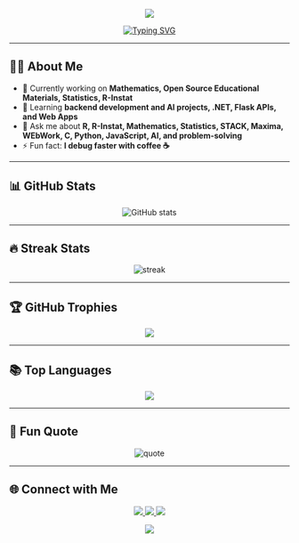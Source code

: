 <!-- Animated Header -->
<p align="center">
  <img src="https://capsule-render.vercel.app/api?type=waving&color=0:00ffcc,100:ff00ff&height=200&section=header&text=Hi%20I'm%20Rodgers%20I'm%20Maragia%20I'm%20(RockJunior)%20👋&fontSize=40&fontColor=ffffff&animation=twinkling" />
</p>

<!-- Typing Intro -->
<p align="center">
  <a href="https://git.io/typing-svg">
    <img src="https://readme-typing-svg.herokuapp.com?size=30&duration=4000&color=00FF00&center=true&vCenter=true&width=800&lines=Developer+%7C+AI+Enthusiast;Mathematician+%7C+Statistician;Open-Source+Contributor;Lifelong+Learner;Let's+Build+Something+Awesome!" alt="Typing SVG" />
  </a>
</p>

---

## 👨‍💻 About Me
- 🔭 Currently working on **Mathematics, Open Source Educational Materials, Statistics, R-Instat**
- 🌱 Learning **backend development and AI projects, .NET, Flask APIs, and Web Apps**
- 💬 Ask me about **R, R-Instat, Mathematics, Statistics, STACK, Maxima, WEbWork, C, Python, JavaScript, AI, and problem-solving**
- ⚡ Fun fact: **I debug faster with coffee ☕**

---

## 📊 GitHub Stats
<p align="center">
  <img src="https://github-readme-stats.vercel.app/api?username=RockJunior&show_icons=true&theme=tokyonight&hide_border=true" alt="GitHub stats" />
</p>

---

## 🔥 Streak Stats
<p align="center">
  <img src="https://github-readme-streak-stats.herokuapp.com?user=RockJunior&theme=neon-palenight&hide_border=true&date_format=M%20j%5B%2C%20Y%5D" alt="streak" />
</p>

---

## 🏆 GitHub Trophies
<p align="center">
  <img src="https://github-profile-trophy.vercel.app/?username=RockJunior&theme=tokyonight&no-frame=true&row=1&column=7" />
</p>

---

## 📚 Top Languages
<p align="center">
  <img src="https://github-readme-stats.vercel.app/api/top-langs/?username=RockJunior&layout=compact&theme=tokyonight&hide_border=true" />
</p>

---

## 🎯 Fun Quote
<p align="center">
  <img src="https://quotes-github-readme.vercel.app/api?type=horizontal&theme=tokyonight" alt="quote" />
</p>

---

## 🌐 Connect with Me
<p align="center">
  <a href="https://www.linkedin.com/in/rodgers-maragia-20a8b5265/" target="_blank">
    <img src="https://img.shields.io/badge/LinkedIn-0077B5?style=for-the-badge&logo=linkedin&logoColor=white"/>
  </a>
  <a href="https://x.com/EmarRoman" target="_blank">
    <img src="https://img.shields.io/badge/Twitter-1DA1F2?style=for-the-badge&logo=twitter&logoColor=white"/>
  </a>
  <a href="mailto:r28081999m@gmail.com">
    <img src="https://img.shields.io/badge/Email-D14836?style=for-the-badge&logo=gmail&logoColor=white"/>
  </a>
</p>

<!-- Footer Wave -->
<p align="center">
  <img src="https://capsule-render.vercel.app/api?type=waving&color=0:ff00ff,100:00ffcc&height=100&section=footer"/>
</p>
